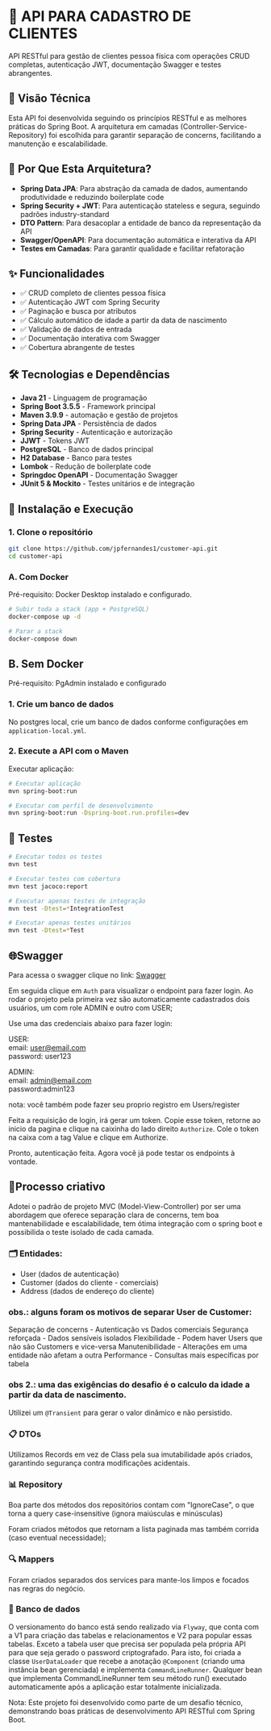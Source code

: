 # 📡 API PARA CADASTRO DE CLIENTES

API RESTful para gestão de clientes pessoa física com operações CRUD completas, autenticação JWT, documentação Swagger e testes abrangentes.

## 🧠 Visão Técnica
Esta API foi desenvolvida seguindo os princípios RESTful e as melhores práticas do Spring Boot. A arquitetura em camadas (Controller-Service-Repository) foi escolhida para garantir separação de concerns, facilitando a manutenção e escalabilidade.

## 🤔 Por Que Esta Arquitetura?
- **Spring Data JPA**: Para abstração da camada de dados, aumentando produtividade e reduzindo boilerplate code
- **Spring Security + JWT**: Para autenticação stateless e segura, seguindo padrões industry-standard
- **DTO Pattern**: Para desacoplar a entidade de banco da representação da API
- **Swagger/OpenAPI**: Para documentação automática e interativa da API
- **Testes em Camadas**: Para garantir qualidade e facilitar refatoração

## ✨ Funcionalidades
- ✅ CRUD completo de clientes pessoa física
- ✅ Autenticação JWT com Spring Security
- ✅ Paginação e busca por atributos
- ✅ Cálculo automático de idade a partir da data de nascimento
- ✅ Validação de dados de entrada
- ✅ Documentação interativa com Swagger
- ✅ Cobertura abrangente de testes

## 🛠 Tecnologias e Dependências
- **Java 21** - Linguagem de programação
- **Spring Boot 3.5.5** - Framework principal
- **Maven 3.9.9**  - automação e gestão de projetos
- **Spring Data JPA** - Persistência de dados
- **Spring Security** - Autenticação e autorização
- **JJWT** - Tokens JWT
- **PostgreSQL** - Banco de dados principal
- **H2 Database** - Banco para testes
- **Lombok** - Redução de boilerplate code
- **Springdoc OpenAPI** - Documentação Swagger
- **JUnit 5 & Mockito** - Testes unitários e de integração


## 🚀 Instalação e Execução

### 1. Clone o repositório
```bash
git clone https://github.com/jpfernandes1/customer-api.git
cd customer-api
```


### A. Com Docker

Pré-requisito: Docker Desktop instalado e configurado.

```bash
# Subir toda a stack (app + PostgreSQL)
docker-compose up -d

# Parar a stack
docker-compose down
```

##  B. Sem Docker

Pré-requisito: PgAdmin instalado e configurado


### 1. Crie um banco de dados

No postgres local, crie um banco de dados conforme configurações em `application-local.yml`.


### 2. Execute a API com o Maven

Executar aplicação:

```bash
# Executar aplicação
mvn spring-boot:run

# Executar com perfil de desenvolvimento
mvn spring-boot:run -Dspring-boot.run.profiles=dev
```


## 🧪 Testes
```bash
# Executar todos os testes
mvn test

# Executar testes com cobertura
mvn test jacoco:report

# Executar apenas testes de integração
mvn test -Dtest=*IntegrationTest

# Executar apenas testes unitários
mvn test -Dtest=*Test
```

## 🌐Swagger
Para acessa o swagger clique no link:
[Swagger](http://localhost:8080/swagger-ui/index.html#)

Em seguida clique em `Auth` para visualizar o endpoint para fazer login.
Ao rodar o projeto pela primeira vez são automaticamente cadastrados
dois usuários, um com role ADMIN e outro com USER;

Use uma das credenciais abaixo para fazer login:

USER:  
email: user@email.com  
password: user123

ADMIN:  
email: admin@email.com  
password:admin123

nota: você também pode fazer seu proprio registro em Users/register

Feita a requisição de login, irá gerar um token.
Copie esse token, retorne ao inicio da pagina e clique na caixinha do
lado direito `Authorize`. Cole o token na caixa com a tag Value e clique em
Authorize.

Pronto, autenticação feita. Agora você já pode testar os endpoints à vontade.

## 🎨Processo criativo

Adotei o padrão de projeto MVC (Model-View-Controller) por ser uma abordagem 
que oferece separação clara de concerns, tem boa mantenabilidade e
escalabilidade, tem ótima integração com o spring boot e possibilida o teste isolado de cada camada.

### 🗂️ Entidades: 

* User (dados de autenticação)
* Customer (dados do cliente - comerciais)
* Address (dados de endereço do cliente)


### obs.: alguns foram os motivos de separar User de Customer:

Separação de concerns - Autenticação vs Dados comerciais
Segurança reforçada - Dados sensíveis isolados
Flexibilidade - Podem haver Users que não são Customers e vice-versa
Manutenibilidade - Alterações em uma entidade não afetam a outra
Performance - Consultas mais específicas por tabela

### obs 2.: uma das exigências do desafio é o calculo da idade a partir da data de nascimento.
Utilizei um `@Transient` para gerar o valor dinâmico e não persistido.

### 📋 DTOs

Utilizamos Records em vez de Class pela sua imutabilidade após criados,
garantindo segurança contra modificações acidentais.


### 📊 Repository

Boa parte dos métodos dos repositórios contam com "IgnoreCase", o que 
torna a query case-insensitive (ignora maiúsculas e minúsculas)

Foram criados métodos que retornam a lista paginada mas também corrida (caso eventual necessidade);

### 🔍 Mappers

Foram criados separados dos services para mante-los limpos e focados nas regras do negócio.

### 📖 Banco de dados

O versionamento do banco está sendo realizado via `Flyway`, que conta com a V1
para criação das tabelas e relacionamentos e V2 para popular essas tabelas.
Exceto a tabela user que precisa ser populada pela própria API para que seja
gerado o password criptografado. Para isto, foi criada a classe `UserDataLoader`
que recebe a anotação `@Component` (criando uma instância bean gerenciada) 
e implementa `CommandLineRunner`.
Qualquer bean que implementa CommandLineRunner tem seu método run() 
executado automaticamente após a aplicação estar totalmente inicializada.



Nota: Este projeto foi desenvolvido como parte de um desafio técnico, 
demonstrando boas práticas de desenvolvimento API RESTful com Spring Boot.